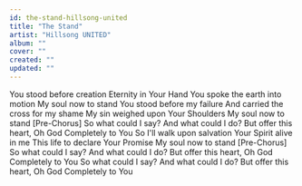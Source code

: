 ```yaml
---
id: the-stand-hillsong-united
title: "The Stand"
artist: "Hillsong UNITED"
album: ""
cover: ""
created: ""
updated: ""
---
```


You stood before creation
Eternity in Your Hand
You spoke the earth into motion
My soul now to stand
You stood before my failure
And carried the cross for my shame
My sin weighed upon Your Shoulders
My soul now to stand
[Pre-Chorus]
So what could I say?
And what could I do?
But offer this heart, Oh God
Completely to You
So I'll walk upon salvation
Your Spirit alive in me
This life to declare Your Promise
My soul now to stand
[Pre-Chorus]
So what could I say?
And what could I do?
But offer this heart, Oh God
Completely to You
So what could I say?
And what could I do?
But offer this heart, Oh God
Completely to You